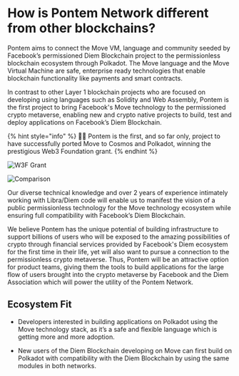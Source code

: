 # How is Pontem Network different from other blockchains?

Pontem aims to connect the Move VM, language and community seeded by Facebook’s permissioned Diem Blockchain project to the permissionless blockchain ecosystem through Polkadot. The Move language and the Move Virtual Machine are safe, enterprise ready technologies that enable blockchain functionality like payments and smart contracts. 

In contrast to other Layer 1 blockchain projects who are focused on developing using languages such as Solidity and Web Assembly, Pontem is the first project to bring Facebook's Move technology to the permissioned crypto metaverse, enabling new and crypto native projects to build, test and deploy applications on Facebook’s Diem Blockchain.

{% hint style="info" %}
🧙‍♂️ Pontem is the first, and so far only, project to have successfully ported Move to Cosmos and Polkadot, winning the prestigious Web3 Foundation grant.
{% endhint %}

![W3F Grant](/assets/w3f_grant.png "Project Supported By Web3 Foundation Grants Program")

![Comparison](/assets/illustrations/comparison.png "Comparison")

Our diverse technical knowledge and over 2 years of experience intimately working with Libra/Diem code will enable us to manifest the vision of a public permissionless technology for the Move technology ecosystem while  ensuring full compatibility with Facebook’s Diem Blockchain.

We believe Pontem has the unique potential of building infrastructure to support billions of users who will be exposed to the amazing possibilities of crypto through financial services provided by Facebook's Diem ecosystem for the first time in their life, yet will also want to pursue a connection to the permissionless crypto metaverse. Thus, Pontem will be an attractive option for product teams, giving them the tools to build applications for the large flow of users brought into the crypto metaverse by Facebook and the Diem Association which will power the utility of the Pontem Network.

## Ecosystem Fit

* Developers interested in building applications on Polkadot using the Move technology stack, as it’s a safe and flexible language which is getting more and more adoption.

* New users of the Diem Blockchain developing on Move can first build on Polkadot with compatibility with the Diem Blockchain by using the same modules in both networks.
